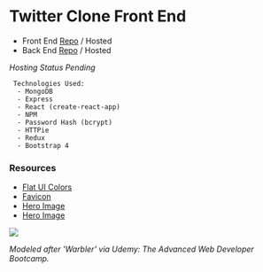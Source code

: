 # Twitter Clone Front End

- Front End [Repo](https://github.com/cwithac/twitter_clone_FE) / Hosted
- Back End [Repo](https://github.com/cwithac/twitter_clone) / Hosted

_Hosting Status Pending_

```
 Technologies Used:
  - MongoDB
  - Express
  - React (create-react-app)
  - NPM
  - Password Hash (bcrypt)
  - HTTPie
  - Redux
  - Bootstrap 4
```

### Resources

 - [Flat UI Colors](https://flatuicolors.com/palette/au)
 - [Favicon](https://www.favicon.cc/?action=icon&file_id=878886)
 - [Hero Image](https://pixabay.com/photo-3298353/)
 - [Hero Image](https://pixabay.com/photo-2942386/)

 ![](https://i.imgur.com/duwgV12.png)

_Modeled after 'Warbler' via Udemy: The Advanced Web Developer Bootcamp._
